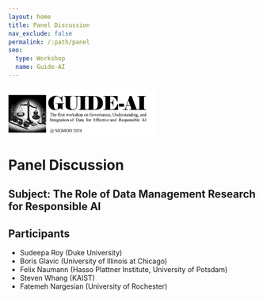 ```yaml
---
layout: home
title: Panel Discussion
nav_exclude: false
permalink: /:path/panel
seo:
  type: Workshop
  name: Guide-AI
---
```


<img src="/assets/images/workshop_logo.png" height="100">

# Panel Discussion

## Subject: The Role of Data Management Research for Responsible AI

## Participants

- Sudeepa Roy (Duke University)
- Boris Glavic (University of Illinois at Chicago)
- Felix Naumann (Hasso Plattner Institute, University of Potsdam)
- Steven Whang (KAIST)
- Fatemeh Nargesian (University of Rochester)
